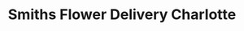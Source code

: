 ---
title: "Smiths Flower Delivery Charlotte"
url: /charlotte/smiths-flower-delivery-charlotte/
shop: florist
---
